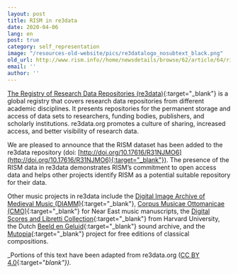 ```yaml
---
layout: post
title: RISM in re3data
date: 2020-04-06
lang: en
post: true
category: self_representation
image: "/resources-old-website/pics/re3datalogo_nosubtext_black.png"
old_url: http://www.rism.info//home/newsdetails/browse/62/article/64/rism-in-re3data.html
email: ''
author: ''
---
```



[The Registry of Research Data Repositories (re3data)](https://www.re3data.org/about){:target="_blank"} is a global registry that covers research data repositories from different academic disciplines. It presents repositories for the permanent storage and access of data sets to researchers, funding bodies, publishers, and scholarly institutions. re3data.org promotes a culture of sharing, increased access, and better visibility of research data.

We are pleased to announce that the RISM dataset has been added to the re3data repository (doi: [http://doi.org/10.17616/R31NJMO6](http://doi.org/10.17616/R31NJMO6){:target="_blank"}). The presence of the RISM data in re3data demonstrates RISM’s commitment to open access data and helps other projects identify RISM as a potential suitable repository for their data.

Other music projects in re3data include the [Digital Image Archive of Medieval Music (DIAMM)](http://doi.org/10.17616/R3RR6G){:target="_blank"}, [Corpus Musicae Ottomanicae (CMO)](http://doi.org/10.17616/R31NJMJV){:target="_blank"} for Near East music manuscripts, the [Digital Scores and Libretti Collection](http://doi.org/10.17616/R3VC9R){:target="_blank"} from Harvard University, the Dutch [Beeld en Geluid](http://doi.org/10.17616/R3FD1B){:target="_blank"} sound archive, and the [Mutopia](http://doi.org/10.17616/R33P6W){:target="_blank"} project for free editions of classical compositions.

_Portions of this text have been adapted from re3data.org ([CC BY 4.0](https://creativecommons.org/licenses/by/4.0/){:target="_blank"})._

